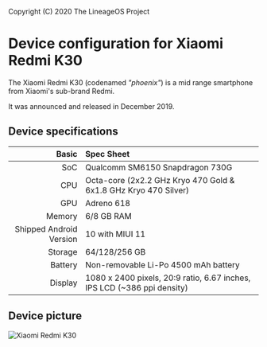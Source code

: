 Copyright (C) 2020 The LineageOS Project

Device configuration for Xiaomi Redmi K30
=========================================

The Xiaomi Redmi K30 (codenamed _"phoenix"_) is a mid range smartphone from Xiaomi's sub-brand Redmi.

It was announced and released in December 2019.

## Device specifications

Basic   | Spec Sheet
-------:|:-------------------------
SoC     | Qualcomm SM6150 Snapdragon 730G
CPU     | Octa-core (2x2.2 GHz Kryo 470 Gold & 6x1.8 GHz Kryo 470 Silver)
GPU     | Adreno 618
Memory  | 6/8 GB RAM
Shipped Android Version | 10 with MIUI 11
Storage | 64/128/256 GB
Battery | Non-removable Li-Po 4500 mAh battery
Display | 1080 x 2400 pixels, 20:9 ratio, 6.67 inches, IPS LCD (~386 ppi density)

## Device picture

![Xiaomi Redmi K30](https://xiaomi-mi.com/uploads/CatalogueImage/redmi-k30%20(10)_17912_1577645087.jpg "Xiaomi Redmi K30 in blue")
